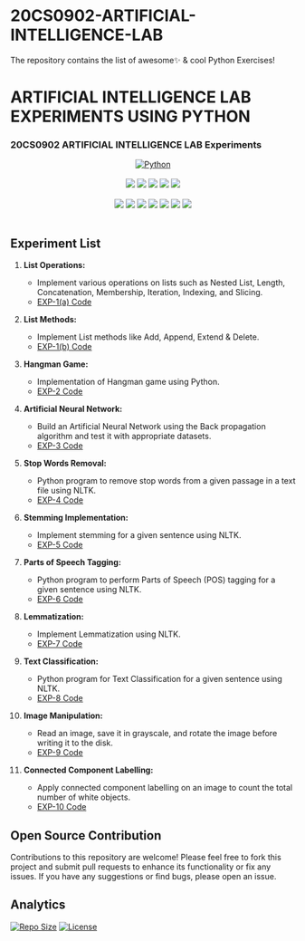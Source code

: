 # 20CS0902-ARTIFICIAL-INTELLIGENCE-LAB
The repository contains the list of awesome✨ &amp; cool Python Exercises!

<h1 style="align=center">ARTIFICIAL INTELLIGENCE LAB EXPERIMENTS USING PYTHON</h1>
<h3>20CS0902 ARTIFICIAL INTELLIGENCE LAB Experiments</h3>

<div align="center">
<a href="https://github.com/topics/python"><img alt="Python" src="https://img.shields.io/badge/PYTHON%20-%23E34F26.svg?&style=for-the-badge"/></a>
<br>
<br>
<a href="https://github.com/Durgesh-Vaigandla/20CS0902-ARTIFICIAL-INTELLIGENCE-LAB"><img src="https://badges.frapsoft.com/os/v1/open-source.svg?v=103"></a>
<a href="https://github.com/Durgesh-Vaigandla/20CS0902-ARTIFICIAL-INTELLIGENCE-LAB"><img src="https://img.shields.io/badge/Built%20by-developers%20%3C%2F%3E-0059b3"></a>
<a href="https://github.com/Durgesh-Vaigandla/20CS0902-ARTIFICIAL-INTELLIGENCE-LAB"><img src="https://img.shields.io/static/v1.svg?label=Contributions&message=Welcome&color=yellow"></a>
<a href="https://github.com/Durgesh-Vaigandla/"><img src="https://img.shields.io/badge/Maintained%3F-yes-brightgreen.svg?v=103"></a>
<a href="https://github.com/Durgesh-Vaigandla/20CS0902-ARTIFICIAL-INTELLIGENCE-LAB/blob/main/LICENSE"><img src="https://img.shields.io/badge/license-MIT-blue.svg?v=103"></a>
<br>

<br>
<a href="https://github.com/Durgesh-Vaigandla/20CS0902-ARTIFICIAL-INTELLIGENCE-LAB/graphs/contributors"><img src="https://img.shields.io/github/contributors/Durgesh-Vaigandla/20CS0902-ARTIFICIAL-INTELLIGENCE-LAB?color=brightgreen"></a>
<a href="https://github.com/Durgesh-Vaigandla/20CS0902-ARTIFICIAL-INTELLIGENCE-LAB/stargazers"><img src="https://img.shields.io/github/stars/Durgesh-Vaigandla/20CS0902-ARTIFICIAL-INTELLIGENCE-LAB?color=0059b3"></a>
<a href="https://github.com/Durgesh-Vaigandla/20CS0902-ARTIFICIAL-INTELLIGENCE-LAB/network/members"><img src="https://img.shields.io/github/forks/Durgesh-Vaigandla/20CS0902-ARTIFICIAL-INTELLIGENCE-LAB?color=yellow"></a>
<a href="https://github.com/Durgesh-Vaigandla/20CS0902-ARTIFICIAL-INTELLIGENCE-LAB/issues"><img src="https://img.shields.io/github/issues/Durgesh-Vaigandla/20CS0902-ARTIFICIAL-INTELLIGENCE-LAB?color=0059b3"></a>
<a href="https://github.com/Durgesh-Vaigandla/20CS0902-ARTIFICIAL-INTELLIGENCE-LAB/issues?q=is%3Aissue+is%3Aclosed"><img src="https://img.shields.io/github/issues-closed-raw/Durgesh-Vaigandla/20CS0902-ARTIFICIAL-INTELLIGENCE-LAB?color=yellow"></a>
<a href="https://github.com/Durgesh-Vaigandla/20CS0902-ARTIFICIAL-INTELLIGENCE-LAB/pulls"><img src="https://img.shields.io/github/issues-pr/Durgesh-Vaigandla/20CS0902-ARTIFICIAL-INTELLIGENCE-LAB?color=brightgreen"></a>
<a href="https://github.com/Durgesh-Vaigandla/20CS0902-ARTIFICIAL-INTELLIGENCE-LAB/pulls?q=is%3Apr+is%3Aclosed"><img src="https://img.shields.io/github/issues-pr-closed-raw/Durgesh-Vaigandla/20CS0902-ARTIFICIAL-INTELLIGENCE-LAB?color=0059b3"></a> 

</div>

<br>

## Experiment List

1. **List Operations:**
    - Implement various operations on lists such as Nested List, Length, Concatenation, Membership, Iteration, Indexing, and Slicing.
    - [EXP-1(a) Code](https://github.com/Durgesh-Vaigandla/20CS0902-ARTIFICIAL-INTELLIGENCE-LAB/blob/main/EXP-1(A).py)
   
2. **List Methods:**
    - Implement List methods like Add, Append, Extend & Delete.
    - [EXP-1(b) Code](https://github.com/Durgesh-Vaigandla/20CS0902-ARTIFICIAL-INTELLIGENCE-LAB/blob/main/EXP-1(B).py)

3. **Hangman Game:**
    - Implementation of Hangman game using Python.
    - [EXP-2 Code](https://github.com/Durgesh-Vaigandla/20CS0902-ARTIFICIAL-INTELLIGENCE-LAB/blob/main/EXP-2.py)

4. **Artificial Neural Network:**
    - Build an Artificial Neural Network using the Back propagation algorithm and test it with appropriate datasets.
    - [EXP-3 Code](https://github.com/Durgesh-Vaigandla/20CS0902-ARTIFICIAL-INTELLIGENCE-LAB/blob/main/EXP-3.py)

5. **Stop Words Removal:**
    - Python program to remove stop words from a given passage in a text file using NLTK.
    - [EXP-4 Code](https://github.com/Durgesh-Vaigandla/20CS0902-ARTIFICIAL-INTELLIGENCE-LAB/blob/main/EXP-4.py)

6. **Stemming Implementation:**
    - Implement stemming for a given sentence using NLTK.
    - [EXP-5 Code](https://github.com/Durgesh-Vaigandla/20CS0902-ARTIFICIAL-INTELLIGENCE-LAB/blob/main/EXP-5.py)

7. **Parts of Speech Tagging:**
    - Python program to perform Parts of Speech (POS) tagging for a given sentence using NLTK.
    - [EXP-6 Code](https://github.com/Durgesh-Vaigandla/20CS0902-ARTIFICIAL-INTELLIGENCE-LAB/blob/main/EXP-6.py)

8. **Lemmatization:**
    - Implement Lemmatization using NLTK.
    - [EXP-7 Code](https://github.com/Durgesh-Vaigandla/20CS0902-ARTIFICIAL-INTELLIGENCE-LAB/blob/main/EXP-7.py)

9. **Text Classification:**
    - Python program for Text Classification for a given sentence using NLTK.
    - [EXP-8 Code](https://github.com/Durgesh-Vaigandla/20CS0902-ARTIFICIAL-INTELLIGENCE-LAB/blob/main/EXP-8.py)

10. **Image Manipulation:**
    - Read an image, save it in grayscale, and rotate the image before writing it to the disk.
    - [EXP-9 Code](https://github.com/Durgesh-Vaigandla/20CS0902-ARTIFICIAL-INTELLIGENCE-LAB/blob/main/EXP-9.py)

11. **Connected Component Labelling:**
    - Apply connected component labelling on an image to count the total number of white objects.
    - [EXP-10 Code](https://github.com/Durgesh-Vaigandla/20CS0902-ARTIFICIAL-INTELLIGENCE-LAB/blob/main/EXP-10.py)

## Open Source Contribution

Contributions to this repository are welcome! Please feel free to fork this project and submit pull requests to enhance its functionality or fix any issues. If you have any suggestions or find bugs, please open an issue.

## Analytics

[![Repo Size](https://img.shields.io/github/repo-size/Durgesh-Vaigandla/20CS0902-ARTIFICIAL-INTELLIGENCE-LAB.svg)](https://github.com/Durgesh-Vaigandla/20CS0902-ARTIFICIAL-INTELLIGENCE-LAB)
[![License](https://img.shields.io/github/license/Durgesh-Vaigandla/20CS0902-ARTIFICIAL-INTELLIGENCE-LAB.svg)](https://github.com/Durgesh-Vaigandla/20CS0902-ARTIFICIAL-INTELLIGENCE-LAB/blob/main/LICENSE)
